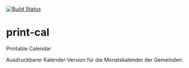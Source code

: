 [![Build Status](https://travis-ci.org/nak-sued-webmasters/print-cal.svg?branch=master)](https://travis-ci.org/nak-sued-webmasters//print-cal)

# print-cal
Printable Calendar

Ausdruckbarer Kalender-Version für die Monatskalender der Gemeinden.
